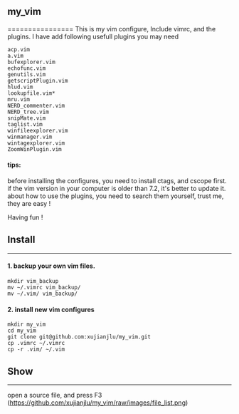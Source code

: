 ## my_vim
================
This is my vim configure, Include vimrc, and the plugins.
I have add following usefull plugins you may need

    acp.vim
    a.vim
    bufexplorer.vim
    echofunc.vim
    genutils.vim
    getscriptPlugin.vim
    hlud.vim
    lookupfile.vim*
    mru.vim
    NERD_commenter.vim
    NERD_tree.vim
    snipMate.vim
    taglist.vim
    winfileexplorer.vim
    winmanager.vim
    wintagexplorer.vim
    ZoomWinPlugin.vim

#### tips:
before installing the configures, you need to install ctags, and cscope first.  
if the vim version in your computer is older than 7.2, it's better to update it.  
about how to use the plugins, you need to search them yourself, trust me, they are easy !  
  
Having fun !

## Install
----------------
#### 1. backup your own vim files.
    mkdir vim_backup  
    mv ~/.vimrc vim_backup/  
    mv ~/.vim/ vim_backup/ 

#### 2. install new vim configures
    mkdir my_vim 
    cd my_vim 
    git clone git@github.com:xujianjlu/my_vim.git 
    cp .vimrc ~/.vimrc 
    cp -r .vim/ ~/.vim 


## Show
----------------
open a source file, and press F3  
(https://github.com/xujianjlu/my_vim/raw/images/file_list.png)
